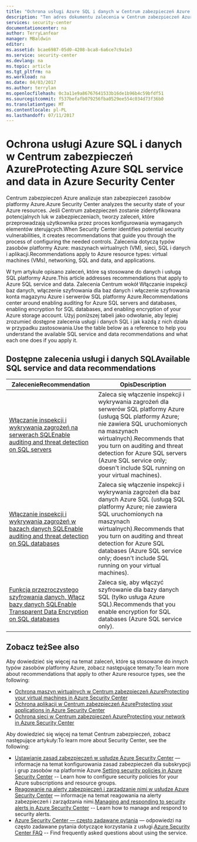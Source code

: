 ```yaml
---
title: "Ochrona usługi Azure SQL i danych w Centrum zabezpieczeń Azure | Dokumentacja firmy Microsoft"
description: "Ten adres dokumentu zalecenia w Centrum zabezpieczeń Azure, które ułatwiają ochronę danych i usługą SQL platformy Azure i są aktualizowane zgodnie z zasadami zabezpieczeń."
services: security-center
documentationcenter: na
author: TerryLanfear
manager: MBaldwin
editor: 
ms.assetid: bcae6987-05d0-4208-bca8-6a6ce7c9a1e3
ms.service: security-center
ms.devlang: na
ms.topic: article
ms.tgt_pltfrm: na
ms.workload: na
ms.date: 04/03/2017
ms.author: terrylan
ms.openlocfilehash: 0c3a11e9a86767641533b16de1b96b4c59bfdf51
ms.sourcegitcommit: f537befafb079256fba0529ee554c034d73f36b0
ms.translationtype: MT
ms.contentlocale: pl-PL
ms.lasthandoff: 07/11/2017
---
```

# <a name="protecting-azure-sql-service-and-data-in-azure-security-center"></a><span data-ttu-id="0c833-103">Ochrona usługi Azure SQL i danych w Centrum zabezpieczeń Azure</span><span class="sxs-lookup"><span data-stu-id="0c833-103">Protecting Azure SQL service and data in Azure Security Center</span></span>
<span data-ttu-id="0c833-104">Centrum zabezpieczeń Azure analizuje stan zabezpieczeń zasobów platformy Azure.</span><span class="sxs-lookup"><span data-stu-id="0c833-104">Azure Security Center analyzes the security state of your Azure resources.</span></span> <span data-ttu-id="0c833-105">Jeśli Centrum zabezpieczeń zostanie zidentyfikowana potencjalnych luk w zabezpieczeniach, tworzy zaleceń, które przeprowadzają użytkownika przez proces konfigurowania wymaganych elementów sterujących.</span><span class="sxs-lookup"><span data-stu-id="0c833-105">When Security Center identifies potential security vulnerabilities, it creates recommendations that guide you through the process of configuring the needed controls.</span></span>  <span data-ttu-id="0c833-106">Zalecenia dotyczą typów zasobów platformy Azure: maszynach wirtualnych (VM), sieci, SQL i danych i aplikacji.</span><span class="sxs-lookup"><span data-stu-id="0c833-106">Recommendations apply to Azure resource types: virtual machines (VMs), networking, SQL and data, and applications.</span></span>

<span data-ttu-id="0c833-107">W tym artykule opisano zaleceń, które są stosowane do danych i usługą SQL platformy Azure.</span><span class="sxs-lookup"><span data-stu-id="0c833-107">This article addresses recommendations that apply to Azure SQL service and data.</span></span> <span data-ttu-id="0c833-108">Zalecenia Centrum wokół Włączanie inspekcji baz danych, włączenie szyfrowania dla baz danych i włączenie szyfrowania konta magazynu Azure i serwerów SQL platformy Azure.</span><span class="sxs-lookup"><span data-stu-id="0c833-108">Recommendations center around enabling auditing for Azure SQL servers and databases, enabling encryption for SQL databases, and enabling encryption of your Azure storage account.</span></span>  <span data-ttu-id="0c833-109">Użyj poniższej tabeli jako odwołanie, aby lepiej zrozumieć dostępne zalecenia usługi i danych SQL i jak każdą z nich działa w przypadku zastosowania.</span><span class="sxs-lookup"><span data-stu-id="0c833-109">Use the table below as a reference to help you understand the available SQL service and data recommendations and what each one does if you apply it.</span></span>

## <a name="available-sql-service-and-data-recommendations"></a><span data-ttu-id="0c833-110">Dostępne zalecenia usługi i danych SQL</span><span class="sxs-lookup"><span data-stu-id="0c833-110">Available SQL service and data recommendations</span></span>
| <span data-ttu-id="0c833-111">Zalecenie</span><span class="sxs-lookup"><span data-stu-id="0c833-111">Recommendation</span></span> | <span data-ttu-id="0c833-112">Opis</span><span class="sxs-lookup"><span data-stu-id="0c833-112">Description</span></span> |
| --- | --- |
| [<span data-ttu-id="0c833-113">Włączanie inspekcji i wykrywania zagrożeń na serwerach SQL</span><span class="sxs-lookup"><span data-stu-id="0c833-113">Enable auditing and threat detection on SQL servers</span></span>](security-center-enable-auditing-on-sql-servers.md) |<span data-ttu-id="0c833-114">Zaleca się włączenie inspekcji i wykrywania zagrożeń dla serwerów SQL platformy Azure (usługą SQL platformy Azure; nie zawiera SQL uruchomionych na maszynach wirtualnych).</span><span class="sxs-lookup"><span data-stu-id="0c833-114">Recommends that you turn on auditing and threat detection for Azure SQL servers (Azure SQL service only; doesn't include SQL running on your virtual machines).</span></span> |
| [<span data-ttu-id="0c833-115">Włączanie inspekcji i wykrywania zagrożeń w bazach danych SQL</span><span class="sxs-lookup"><span data-stu-id="0c833-115">Enable auditing and threat detection on SQL databases</span></span>](security-center-enable-auditing-on-sql-databases.md) |<span data-ttu-id="0c833-116">Zaleca się włączenie inspekcji i wykrywania zagrożeń dla baz danych Azure SQL (usługą SQL platformy Azure; nie zawiera SQL uruchomionych na maszynach wirtualnych).</span><span class="sxs-lookup"><span data-stu-id="0c833-116">Recommends that you turn on auditing and threat detection for Azure SQL databases (Azure SQL service only; doesn't include SQL running on your virtual machines).</span></span> |
| [<span data-ttu-id="0c833-117">Funkcja przezroczystego szyfrowania danych, Włącz bazy danych SQL</span><span class="sxs-lookup"><span data-stu-id="0c833-117">Enable Transparent Data Encryption on SQL databases</span></span>](security-center-enable-transparent-data-encryption.md) |<span data-ttu-id="0c833-118">Zaleca się, aby włączyć szyfrowanie dla bazy danych SQL (tylko usługa Azure SQL).</span><span class="sxs-lookup"><span data-stu-id="0c833-118">Recommends that you enable encryption for SQL databases (Azure SQL service only).</span></span> |

## <a name="see-also"></a><span data-ttu-id="0c833-119">Zobacz też</span><span class="sxs-lookup"><span data-stu-id="0c833-119">See also</span></span>
<span data-ttu-id="0c833-120">Aby dowiedzieć się więcej na temat zaleceń, które są stosowane do innych typów zasobów platformy Azure, zobacz następujące tematy:</span><span class="sxs-lookup"><span data-stu-id="0c833-120">To learn more about recommendations that apply to other Azure resource types, see the following:</span></span>

* [<span data-ttu-id="0c833-121">Ochrona maszyn wirtualnych w Centrum zabezpieczeń Azure</span><span class="sxs-lookup"><span data-stu-id="0c833-121">Protecting your virtual machines in Azure Security Center</span></span>](security-center-virtual-machine-recommendations.md)
* [<span data-ttu-id="0c833-122">Ochrona aplikacji w Centrum zabezpieczeń Azure</span><span class="sxs-lookup"><span data-stu-id="0c833-122">Protecting your applications in Azure Security Center</span></span>](security-center-application-recommendations.md)
* [<span data-ttu-id="0c833-123">Ochrona sieci w Centrum zabezpieczeń Azure</span><span class="sxs-lookup"><span data-stu-id="0c833-123">Protecting your network in Azure Security Center</span></span>](security-center-network-recommendations.md)

<span data-ttu-id="0c833-124">Aby dowiedzieć się więcej na temat Centrum zabezpieczeń, zobacz następujące artykuły:</span><span class="sxs-lookup"><span data-stu-id="0c833-124">To learn more about Security Center, see the following:</span></span>

* <span data-ttu-id="0c833-125">[Ustawianie zasad zabezpieczeń w usłudze Azure Security Center](security-center-policies.md) — informacje na temat konfigurowania zasad zabezpieczeń dla subskrypcji i grup zasobów na platformie Azure.</span><span class="sxs-lookup"><span data-stu-id="0c833-125">[Setting security policies in Azure Security Center](security-center-policies.md) -- Learn how to configure security policies for your Azure subscriptions and resource groups.</span></span>
* <span data-ttu-id="0c833-126">[Reagowanie na alerty zabezpieczeń i zarządzanie nimi w usłudze Azure Security Center](security-center-managing-and-responding-alerts.md) — informacje na temat reagowania na alerty zabezpieczeń i zarządzania nimi.</span><span class="sxs-lookup"><span data-stu-id="0c833-126">[Managing and responding to security alerts in Azure Security Center](security-center-managing-and-responding-alerts.md) -- Learn how to manage and respond to security alerts.</span></span>
* <span data-ttu-id="0c833-127">[Azure Security Center — często zadawane pytania](security-center-faq.md) — odpowiedzi na często zadawane pytania dotyczące korzystania z usługi.</span><span class="sxs-lookup"><span data-stu-id="0c833-127">[Azure Security Center FAQ](security-center-faq.md) -- Find frequently asked questions about using the service.</span></span>
